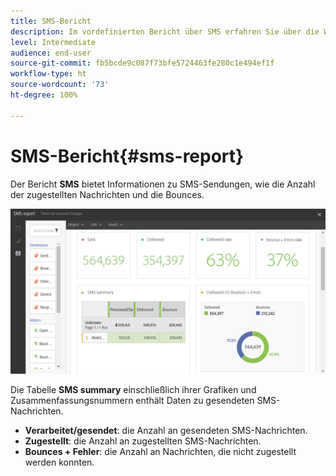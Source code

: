 ```yaml
---
title: SMS-Bericht
description: Im vordefinierten Bericht über SMS erfahren Sie über die Wirkung Ihrer SMS-Sendungen.
level: Intermediate
audience: end-user
source-git-commit: fb5bcde9c087f73bfe5724463fe280c1e494ef1f
workflow-type: ht
source-wordcount: '73'
ht-degree: 100%

---
```


# SMS-Bericht{#sms-report}

Der Bericht **SMS** bietet Informationen zu SMS-Sendungen, wie die Anzahl der zugestellten Nachrichten und die Bounces.

![](assets/dynamic_report_sms.png)

Die Tabelle **SMS summary** einschließlich ihrer Grafiken und Zusammenfassungsnummern enthält Daten zu gesendeten SMS-Nachrichten.

* **Verarbeitet/gesendet**: die Anzahl an gesendeten SMS-Nachrichten.
* **Zugestellt**: die Anzahl an zugestellten SMS-Nachrichten.
* **Bounces + Fehler**: die Anzahl an Nachrichten, die nicht zugestellt werden konnten.

